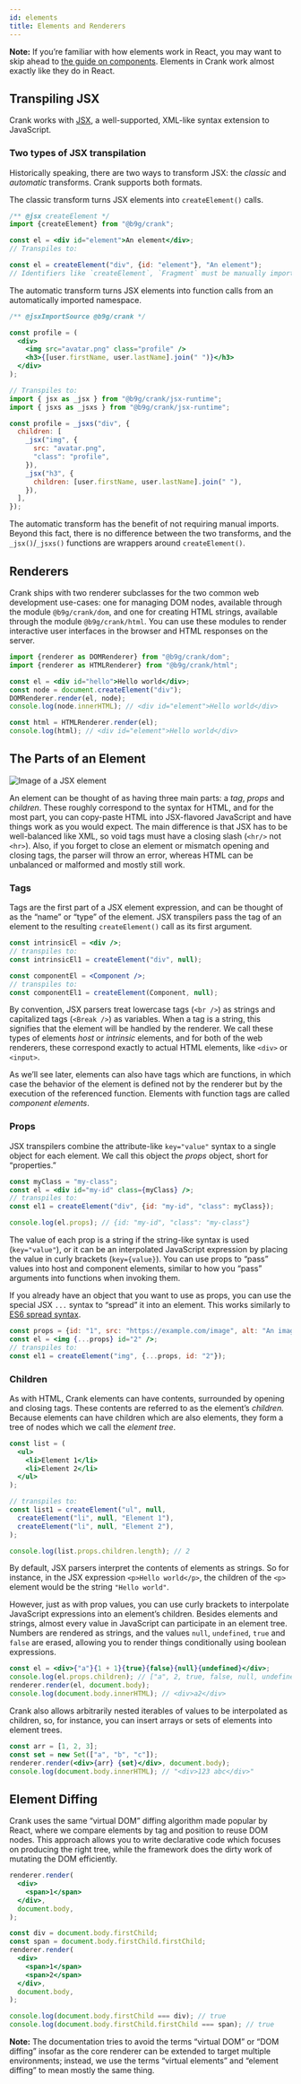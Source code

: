 ```yaml
---
id: elements
title: Elements and Renderers
---
```


**Note:** If you’re familiar with how elements work in React, you may want to skip ahead to [the guide on components](./components). Elements in Crank work almost exactly like they do in React.

## Transpiling JSX
Crank works with [JSX](https://facebook.github.io/jsx/), a well-supported, XML-like syntax extension to JavaScript.

### Two types of JSX transpilation
Historically speaking, there are two ways to transform JSX: the *classic* and *automatic* transforms. Crank supports both formats.

The classic transform turns JSX elements into `createElement()` calls.

```jsx
/** @jsx createElement */
import {createElement} from "@b9g/crank";

const el = <div id="element">An element</div>;
// Transpiles to:

const el = createElement("div", {id: "element"}, "An element");
// Identifiers like `createElement`, `Fragment` must be manually imported.
```

The automatic transform turns JSX elements into function calls from an automatically imported namespace.

```jsx
/** @jsxImportSource @b9g/crank */

const profile = (
  <div>
    <img src="avatar.png" class="profile" />
    <h3>{[user.firstName, user.lastName].join(" ")}</h3>
  </div>
);

// Transpiles to:
import { jsx as _jsx } from "@b9g/crank/jsx-runtime";
import { jsxs as _jsxs } from "@b9g/crank/jsx-runtime";

const profile = _jsxs("div", {
  children: [
    _jsx("img", {
      src: "avatar.png",
      "class": "profile",
    }),
    _jsx("h3", {
      children: [user.firstName, user.lastName].join(" "),
    }),
  ],
});

```

The automatic transform has the benefit of not requiring manual imports. Beyond this fact, there is no difference between the two transforms, and the `_jsx()`/`_jsxs()` functions are wrappers around `createElement()`.

## Renderers

Crank ships with two renderer subclasses for the two common web development use-cases: one for managing DOM nodes, available through the module `@b9g/crank/dom`, and one for creating HTML strings, available through the module `@b9g/crank/html`. You can use these modules to render interactive user interfaces in the browser and HTML responses on the server.

```jsx
import {renderer as DOMRenderer} from "@b9g/crank/dom";
import {renderer as HTMLRenderer} from "@b9g/crank/html";

const el = <div id="hello">Hello world</div>;
const node = document.createElement("div");
DOMRenderer.render(el, node);
console.log(node.innerHTML); // <div id="element">Hello world</div>

const html = HTMLRenderer.render(el);
console.log(html); // <div id="element">Hello world</div>
```

## The Parts of an Element

<!-- TODO: Make this a JSX element -->
![Image of a JSX element](/static/parts-of-jsx.svg)

An element can be thought of as having three main parts: a *tag*, *props* and *children*. These roughly correspond to the syntax for HTML, and for the most part, you can copy-paste HTML into JSX-flavored JavaScript and have things work as you would expect. The main difference is that JSX has to be well-balanced like XML, so void tags must have a closing slash (`<hr/>` not `<hr>`). Also, if you forget to close an element or mismatch opening and closing tags, the parser will throw an error, whereas HTML can be unbalanced or malformed and mostly still work.

### Tags
Tags are the first part of a JSX element expression, and can be thought of as the “name” or “type” of the element. JSX transpilers pass the tag of an element to the resulting `createElement()` call as its first argument.

```jsx
const intrinsicEl = <div />;
// transpiles to:
const intrinsicEl1 = createElement("div", null);

const componentEl = <Component />;
// transpiles to:
const componentEl1 = createElement(Component, null);
```

By convention, JSX parsers treat lowercase tags (`<br />`) as strings and capitalized tags (`<Break />`) as variables. When a tag is a string, this signifies that the element will be handled by the renderer. We call these types of elements *host* or *intrinsic* elements, and for both of the web renderers, these correspond exactly to actual HTML elements, like `<div>` or `<input>`.

As we’ll see later, elements can also have tags which are functions, in which case the behavior of the element is defined not by the renderer but by the execution of the referenced function. Elements with function tags are called *component elements*.

### Props
JSX transpilers combine the attribute-like `key="value"` syntax to a single object for each element. We call this object the *props* object, short for “properties.”

```jsx
const myClass = "my-class";
const el = <div id="my-id" class={myClass} />;
// transpiles to:
const el1 = createElement("div", {id: "my-id", "class": myClass});

console.log(el.props); // {id: "my-id", "class": "my-class"}
```

The value of each prop is a string if the string-like syntax is used (`key="value"`), or it can be an interpolated JavaScript expression by placing the value in curly brackets (`key={value}`). You can use props to “pass” values into host and component elements, similar to how you “pass” arguments into functions when invoking them.

If you already have an object that you want to use as props, you can use the special JSX `...` syntax to “spread” it into an element. This works similarly to [ES6 spread syntax](https://developer.mozilla.org/en-US/docs/Web/JavaScript/Reference/Operators/Spread_syntax).

```jsx
const props = {id: "1", src: "https://example.com/image", alt: "An image"};
const el = <img {...props} id="2" />;
// transpiles to:
const el1 = createElement("img", {...props, id: "2"});
```

### Children
As with HTML, Crank elements can have contents, surrounded by opening and closing tags. These contents are referred to as the element’s *children.* Because elements can have children which are also elements, they form a tree of nodes which we call the *element tree*.

```jsx
const list = (
  <ul>
    <li>Element 1</li>
    <li>Element 2</li>
  </ul>
);

// transpiles to:
const list1 = createElement("ul", null,
  createElement("li", null, "Element 1"),
  createElement("li", null, "Element 2"),
);

console.log(list.props.children.length); // 2
```

By default, JSX parsers interpret the contents of elements as strings. So for instance, in the JSX expression `<p>Hello world</p>`, the children of the `<p>` element would be the string `"Hello world"`.

However, just as with prop values, you can use curly brackets to interpolate JavaScript expressions into an element’s children. Besides elements and strings, almost every value in JavaScript can participate in an element tree. Numbers are rendered as strings, and the values `null`, `undefined`, `true` and `false` are erased, allowing you to render things conditionally using boolean expressions.

```jsx
const el = <div>{"a"}{1 + 1}{true}{false}{null}{undefined}</div>;
console.log(el.props.children); // ["a", 2, true, false, null, undefined]
renderer.render(el, document.body);
console.log(document.body.innerHTML); // <div>a2</div>
```

Crank also allows arbitrarily nested iterables of values to be interpolated as children, so, for instance, you can insert arrays or sets of elements into element trees.

```jsx
const arr = [1, 2, 3];
const set = new Set(["a", "b", "c"]);
renderer.render(<div>{arr} {set}</div>, document.body);
console.log(document.body.innerHTML); // "<div>123 abc</div>"
```

## Element Diffing
Crank uses the same “virtual DOM” diffing algorithm made popular by React, where we compare elements by tag and position to reuse DOM nodes. This approach allows you to write declarative code which focuses on producing the right tree, while the framework does the dirty work of mutating the DOM efficiently.

```jsx
renderer.render(
  <div>
    <span>1</span>
  </div>,
  document.body,
);

const div = document.body.firstChild;
const span = document.body.firstChild.firstChild;
renderer.render(
  <div>
    <span>1</span>
    <span>2</span>
  </div>,
  document.body,
);

console.log(document.body.firstChild === div); // true
console.log(document.body.firstChild.firstChild === span); // true
```

**Note:** The documentation tries to avoid the terms “virtual DOM” or “DOM diffing” insofar as the core renderer can be extended to target multiple environments; instead, we use the terms “virtual elements” and “element diffing” to mean mostly the same thing.
